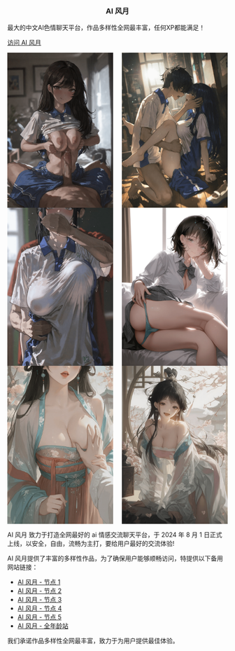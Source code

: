 <h3 align="center">AI 风月</h3>
<p>最大的中文AI色情聊天平台，作品多样性全网最丰富，任何XP都能满足！</p>

[访问 AI 风月](https://aifordum.github.io)

<div style="display: flex; justify-content: space-between; flex-wrap: wrap;">
  <img src="./assets/img-1.png" width="48%">
  <img src="./assets/img-2.png" width="48%">
  <img src="./assets/img-3.png" width="48%">
  <img src="./assets/img-4.png" width="48%">
  <img src="./assets/img-5.png" width="48%">
  <img src="./assets/img-6.png" width="48%">
</div>

AI 风月 致力于打造全网最好的 ai 情感交流聊天平台，于 2024 年 8 月 1 日正式上线，以安全，自由，流畅为主打，要给用户最好的交流体验!

AI 风月提供了丰富的多样性作品，为了确保用户能够顺畅访问，特提供以下备用网站链接：

- <a class="link" href="https://aitrader.wiki" target="_blank">AI 风月 - 节点 1</a>
- <a class="link" href="https://acepro.store" target="_blank">AI 风月 - 节点 2</a>
- <a class="link" href="https://aifun.wiki" target="_blank">AI 风月 - 节点 3</a>
- <a class="link" href="https://aifuck.cc" target="_blank">AI 风月 - 节点 4</a>
- <a class="link" href="https://aiporn.tw" target="_blank">AI 风月 - 节点 5</a>
- <a class="link" href="https://newplace.shop" target="_blank">AI 风月 - 全年龄站</a>

我们承诺作品多样性全网最丰富，致力于为用户提供最佳体验。

